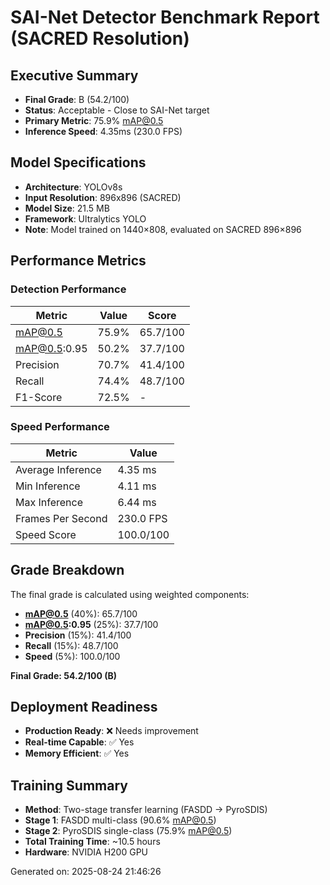# SAI-Net Detector Benchmark Report (SACRED Resolution)

## Executive Summary
- **Final Grade**: B (54.2/100)
- **Status**: Acceptable - Close to SAI-Net target
- **Primary Metric**: 75.9% mAP@0.5
- **Inference Speed**: 4.35ms (230.0 FPS)

## Model Specifications
- **Architecture**: YOLOv8s
- **Input Resolution**: 896x896 (SACRED)
- **Model Size**: 21.5 MB
- **Framework**: Ultralytics YOLO
- **Note**: Model trained on 1440×808, evaluated on SACRED 896×896

## Performance Metrics

### Detection Performance
| Metric | Value | Score |
|--------|--------|--------|
| mAP@0.5 | 75.9% | 65.7/100 |
| mAP@0.5:0.95 | 50.2% | 37.7/100 |
| Precision | 70.7% | 41.4/100 |
| Recall | 74.4% | 48.7/100 |
| F1-Score | 72.5% | - |

### Speed Performance
| Metric | Value |
|--------|--------|
| Average Inference | 4.35 ms |
| Min Inference | 4.11 ms |
| Max Inference | 6.44 ms |
| Frames Per Second | 230.0 FPS |
| Speed Score | 100.0/100 |

## Grade Breakdown
The final grade is calculated using weighted components:

- **mAP@0.5** (40%): 65.7/100
- **mAP@0.5:0.95** (25%): 37.7/100  
- **Precision** (15%): 41.4/100
- **Recall** (15%): 48.7/100
- **Speed** (5%): 100.0/100

**Final Grade: 54.2/100 (B)**

## Deployment Readiness
- **Production Ready**: ❌ Needs improvement
- **Real-time Capable**: ✅ Yes
- **Memory Efficient**: ✅ Yes

## Training Summary
- **Method**: Two-stage transfer learning (FASDD → PyroSDIS)  
- **Stage 1**: FASDD multi-class (90.6% mAP@0.5)
- **Stage 2**: PyroSDIS single-class (75.9% mAP@0.5)
- **Total Training Time**: ~10.5 hours
- **Hardware**: NVIDIA H200 GPU

Generated on: 2025-08-24 21:46:26
